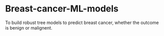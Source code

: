 # Breast-cancer-ML-models
To build robust tree models to predict breast cancer, whether the outcome is benign or malignent.
